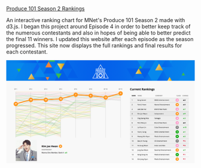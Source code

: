 [Produce 101 Season 2 Rankings](https://p101s2.github.io/)

An interactive ranking chart for MNet's Produce 101 Season 2 made with d3.js. I began this project around Episode 4 in order to better keep track of the numerous contestants and also in hopes of being able to better predict the final 11 winners. I updated this website after each episode as the season progressed. This site now displays the full rankings and final results for each contestant.

![alt text](screenshot.png "Screenshot")
